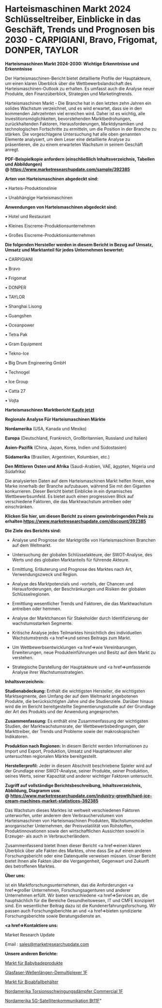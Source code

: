 # Harteismaschinen Markt 2024 Schlüsseltreiber, Einblicke in das Geschäft, Trends und Prognosen bis 2030 - CARPIGIANI, Bravo, Frigomat, DONPER, TAYLOR

<strong>Harteismaschinen Markt 2024-2030: Wichtige Erkenntnisse und Erkenntnisse</strong>

Der Harteismaschinen-Bericht bietet detaillierte Profile der Hauptakteure, um einen klaren Überblick über die Wettbewerbslandschaft des Harteismaschinen-Outlook zu erhalten. Es umfasst auch die Analyse neuer Produkte, den Finanzüberblick, Strategien und Marketingtrends.

Harteismaschinen Markt - Die Branche hat in den letzten zehn Jahren ein solides Wachstum verzeichnet, und es wird erwartet, dass sie in den kommenden Jahrzehnten viel erreichen wird. Daher ist es wichtig, alle Investitionsmöglichkeiten, bevorstehenden Marktbedrohungen, zurückhaltenden Faktoren, Herausforderungen, Marktdynamiken und technologischen Fortschritte zu ermitteln, um die Position in der Branche zu stärken. Die vorgeschlagene Untersuchung hat alle oben genannten Elemente analysiert, um dem Leser eine detaillierte Analyse zu präsentieren, die zu einem erwarteten Wachstum in seinem Geschäft anregt.

<strong><b>PDF-Beispielkopie anfordern (einschließlich Inhaltsverzeichnis, Tabellen und Abbildungen) @ </b></strong><strong><a href=https://www.marketresearchupdate.com/sample/392385><strong>https://www.marketresearchupdate.com/sample/392385</u></a></strong></strong>

<strong>Arten von Harteismaschinen abgedeckt sind:</strong>

• Harteis-Produktionslinie

• Unabhängige Harteismaschinen

<strong>Anwendungen von Harteismaschinen abgedeckt sind:</strong>

• Hotel und Restaurant

• Kleines Eiscreme-Produktionsunternehmen

• Großes Eiscreme-Produktionsunternehmen

<strong>Die folgenden Hersteller werden in diesem Bericht in Bezug auf Umsatz, Umsatz und Marktanteil für jedes Unternehmen bewertet:</strong>

• CARPIGIANI

• Bravo

• Frigomat

• DONPER

• TAYLOR

• Shanghai Lisong

• Guangshen

• Oceanpower

• Tetra Pak

• Gram Equipment

• Tekno-Ice

• Big Drum Engineering GmbH

• Technogel

• Ice Group

• Catta 27

• Vojta

<strong>Harteismaschinen Marktbericht <a href=https://www.marketresearchupdate.com/buynow/392385>Kaufe jetzt</a></strong>

<strong>Regionale Analyse Für Harteismaschinen Märkte</strong>

<strong>Nordamerika</strong> (USA, Kanada und Mexiko)

<strong>Europa</strong> (Deutschland, Frankreich, Großbritannien, Russland und Italien)

<strong>Asien-Pazifik</strong> (China, Japan, Korea, Indien und Südostasien)

<strong>Südamerika</strong> (Brasilien, Argentinien, Kolumbien, etc.)

<strong>Den Mittleren</strong> <strong>Osten und Afrika</strong> (Saudi-Arabien, VAE, ägypten, Nigeria und Südafrika)

Die analysierten Daten auf dem Harteismaschinen Markt helfen Ihnen, eine Marke innerhalb der Branche aufzubauen, während Sie mit den Giganten konkurrieren. Dieser Bericht bietet Einblicke in ein dynamisches Wettbewerbsumfeld. Es bietet auch einen progressiven Blick auf verschiedene Faktoren, die das Marktwachstum antreiben oder einschränken.

<strong>Klicken Sie hier, um diesen Bericht zu einem gewinnbringenden Preis zu erhalten
</strong><strong><a href=https://www.marketresearchupdate.com/discount/392385>https://www.marketresearchupdate.com/discount/392385</b></u></strong></a>

<strong>Die Ziele des Berichts sind:</strong>

- Analyse und Prognose der Marktgröße von Harteismaschinen Branchen auf dem Weltmarkt.

- Untersuchung der globalen Schlüsselakteure, der SWOT-Analyse, des Werts und des globalen Marktanteils für führende Akteure.

- Ermittlung, Erläuterung und Prognose des Marktes nach Art, Verwendungszweck und Region.

- Analyse des Marktpotenzials und -vorteils, der Chancen und Herausforderungen, der Beschränkungen und Risiken der globalen Schlüsselregionen.

- Ermittlung wesentlicher Trends und Faktoren, die das Marktwachstum antreiben oder hemmen.

- Analyse der Marktchancen für Stakeholder durch Identifizierung der wachstumsstarken Segmente.

- Kritische Analyse jedes Teilmarktes hinsichtlich des individuellen Wachstumstrends <a href=>und</a> seines Beitrags zum Markt.

- Um Wettbewerbsentwicklungen <a href=>wie</a> Vereinbarungen, Erweiterungen, neue Produkteinführungen und Besitz auf dem Markt zu verstehen.

- Strategische Darstellung der Hauptakteure und <a href=>umfas</a>sende Analyse ihrer Wachstumsstrategien.

<strong>Inhaltsverzeichnis:</strong>

<strong>Studienabdeckung:</strong> Enthält die wichtigsten Hersteller, die wichtigsten Marktsegmente, den Umfang der auf dem Weltmarkt angebotenen Produkte, die berücksichtigten Jahre und die Studienziele. Darüber hinaus wird die im Bericht bereitgestellte Segmentierungsstudie auf der Grundlage der Art des Produkts und der Anwendung angesprochen.

<strong>Zusammenfassung:</strong> Es enthält eine Zusammenfassung der wichtigsten Studien, der Marktwachstumsrate, der Wettbewerbsbedingungen, der Markttreiber, der Trends und Probleme sowie der makroskopischen Indikatoren.

<strong>Produktion nach Regionen:</strong> In diesem Bericht werden Informationen zu Import und Export, Produktion, Umsatz und Hauptakteuren aller untersuchten regionalen Märkte bereitgestellt.

<strong>Herstellerprofil:</strong> Jeder in diesem Abschnitt beschriebene Spieler wird auf der Grundlage einer SWOT-Analyse, seiner Produkte, seiner Produktion, seines Werts, seiner Kapazität und anderer wichtiger Faktoren untersucht.

<strong><b>Zugriff auf vollständige Berichtsbeschreibung, Inhaltsverzeichnis, Abbildung, Diagramm usw. @ </b></strong><strong><a href=https://www.marketresearchupdate.com/industry-growth/hard-ice-cream-machines-market-statistices-392385>https://www.marketresearchupdate.com/industry-growth/hard-ice-cream-machines-market-statistices-392385</a></strong>

Das Wachstum dieses Marktes ist weltweit verschiedenen Faktoren unterworfen, unter anderem dem Verbrauchervolumen von Harteismaschinen von Harteismaschinen Produkten, Wachstumsmodellen anorganischer Unternehmen, der Preisvolatilität von Rohstoffen, Produktinnovationen sowie den wirtschaftlichen Aussichten sowohl in Erzeuger- als auch in Verbraucherländern.

Zusammenfassend bietet Ihnen dieser Bericht <a href=>einen</a> klaren Überblick über alle Fakten des Marktes, ohne dass Sie auf einen anderen Forschungsbericht oder eine Datenquelle verweisen müssen. Unser Bericht bietet Ihnen alle Fakten über die Vergangenheit, Gegenwart und Zukunft des betroffenen Marktes.

<strong>Über uns:</strong>

 ist ein Marktforschungsunternehmen, das die Anforderungen <a href=>großer</a> Unternehmen, Forschungsagenturen und anderer Unternehmen erfüllt. Wir bieten verschiedene <a href=>Services</a> an, die hauptsächlich für die Bereiche Gesundheitswesen, IT und CMFE konzipiert sind. Ein wesentlicher Beitrag dazu ist die Kundenerfahrungsforschung. Wir passen auch Forschungsberichte an und <a href=>bieten</a> syndizierte Forschungsberichte sowie Beratungsdienste an.

<strong><a href=>Kontaktiere uns:</a></strong>

Market Research Update

Email : sales@marketresearchupdate.com

<strong>Unsere anderen Berichte:</strong>

<a href=https://www.linkedin.com/pulse/baby-bath-products-market-2023-2029-in-depth>Markt für Babybadeprodukte</a>

<a href=https://www.linkedin.com/pulse/fiber-optic-wavelength-division-demultiplexers-1f>Glasfaser-Wellenlängen-Demultiplexer 1F</a>

<a href=https://www.linkedin.com/pulse/bio-waste-containers-market-size-share-outlook-growth>Markt für Bioabfallbehälter</a>

<a href=https://www.linkedin.com/pulse/north-america-torsional-vibration-damper-commercial-1f>Nordamerika Torsionsschwingungsdämpfer Commercial 1F</a>

<a href=https://www.linkedin.com/pulse/north-america-5g-satellite-communication-bt11f/>Nordamerika 5G-Satellitenkommunikation Bt11F</a>"
